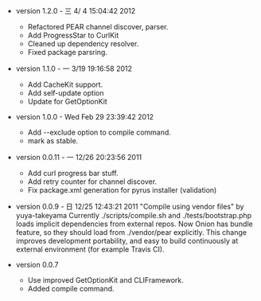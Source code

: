 
- version 1.2.0  - 三  4/ 4 15:04:42 2012
    - Refactored PEAR channel discover, parser.
    - Add ProgressStar to CurlKit
    - Cleaned up dependency resolver.
    - Fixed package parsring.

- version 1.1.0  - 一  3/19 19:16:58 2012
    - Add CacheKit support.
    - Add self-update option
    - Update for GetOptionKit

- version 1.0.0  - Wed Feb 29 23:39:42 2012
    - Add  --exclude option to compile command.
    - mark as stable.

- version 0.0.11 - 一 12/26 20:23:56 2011
    - Add curl progress bar stuff.
    - Add retry counter for channel discover.
    - Fix package.xml generation for pyrus installer (validation)

- version 0.0.9 - 日 12/25 12:43:21 2011
    "Compile using vendor files" by yuya-takeyama
    Currently ./scripts/compile.sh and ./tests/bootstrap.php loads implicit dependencies from external repos.
    Now Onion has bundle feature, so they should load from ./vendor/pear explicitly.
    This change improves development portability, and easy to build continuously at external environment (for example Travis CI).

- version 0.0.7
    - Use improved GetOptionKit and CLIFramework.
    - Added compile command.
